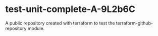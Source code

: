 # test-unit-complete-A-9L2b6C
A public repository created with terraform to test the terraform-github-repository module.
